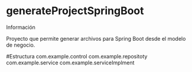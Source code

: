 # generateProjectSpringBoot

Información

Proyecto que permite generar archivos para Spring Boot desde el modelo de negocio.

#Estructura
  com.example.control
  com.example.repositoty
  com.example.service
  com.example.serviceImplment

